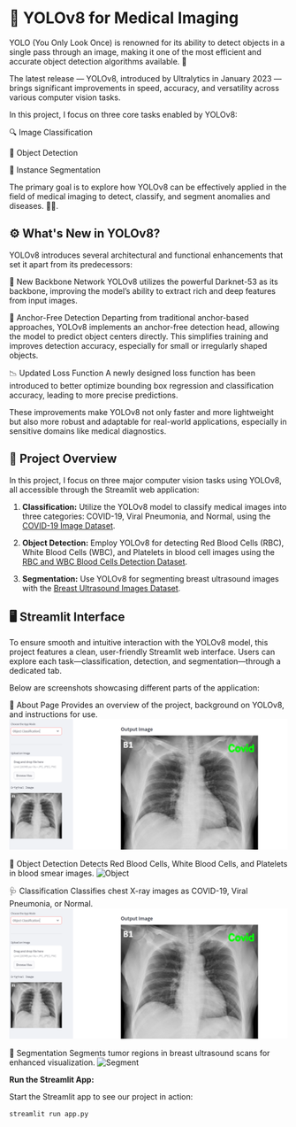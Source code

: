 
# 🧠 YOLOv8 for Medical Imaging
YOLO (You Only Look Once) is renowned for its ability to detect objects in a single pass through an image, making it one of the most efficient and accurate object detection algorithms available. 🎯

The latest release — YOLOv8, introduced by Ultralytics in January 2023 — brings significant improvements in speed, accuracy, and versatility across various computer vision tasks.

In this project, I focus on three core tasks enabled by YOLOv8:

🔍 Image Classification

🧭 Object Detection

🩻 Instance Segmentation

The primary goal is to explore how YOLOv8 can be effectively applied in the field of medical imaging to detect, classify, and segment anomalies and diseases. 🧪💊.


## ⚙️ What's New in YOLOv8?
YOLOv8 introduces several architectural and functional enhancements that set it apart from its predecessors:

🧠 New Backbone Network
YOLOv8 utilizes the powerful Darknet-53 as its backbone, improving the model’s ability to extract rich and deep features from input images.

🎯 Anchor-Free Detection
Departing from traditional anchor-based approaches, YOLOv8 implements an anchor-free detection head, allowing the model to predict object centers directly. This simplifies training and improves detection accuracy, especially for small or irregularly shaped objects.

📉 Updated Loss Function
A newly designed loss function has been introduced to better optimize bounding box regression and classification accuracy, leading to more precise predictions.

These improvements make YOLOv8 not only faster and more lightweight but also more robust and adaptable for real-world applications, especially in sensitive domains like medical diagnostics.

## 🔬 Project Overview
In this project, I focus on three major computer vision tasks using YOLOv8, all accessible through the Streamlit web application:

1. **Classification:** Utilize the YOLOv8 model to classify medical images into three categories: COVID-19, Viral Pneumonia, and Normal, using the [COVID-19 Image 
Dataset](https://www.kaggle.com/datasets/pranavraikokte/covid19-image-dataset).

2. **Object Detection:** Employ YOLOv8 for detecting Red Blood Cells (RBC), White Blood Cells (WBC), and Platelets in blood cell images using the [RBC and WBC Blood Cells Detection 
Dataset](https://universe.roboflow.com/tfg-2nmge/yolo-yejbs).

3. **Segmentation:** Use YOLOv8 for segmenting breast ultrasound images with the [Breast Ultrasound Images Dataset](https://www.kaggle.com/datasets/aryashah2k/breast-ultrasound-images-dataset).

## 🖥️ Streamlit Interface
To ensure smooth and intuitive interaction with the YOLOv8 model, this project features a clean, user-friendly Streamlit web interface. Users can explore each task—classification, detection, and segmentation—through a dedicated tab.

Below are screenshots showcasing different parts of the application:

📘 About Page
Provides an overview of the project, background on YOLOv8, and instructions for use.
![About](https://github.com/WardahHaya/MEDICAL-IMAGING/blob/main/classification_ss.png)

🧭 Object Detection
Detects Red Blood Cells, White Blood Cells, and Platelets in blood smear images.
![Object](https://github.com/sevdaimany/YOLOv8-Medical-Imaging/blob/master/detection/detection_screenshot.png)

🩺 Classification
Classifies chest X-ray images as COVID-19, Viral Pneumonia, or Normal.
![Classification](https://github.com/WardahHaya/MEDICAL-IMAGING/blob/main/classification_ss.png)


🩻 Segmentation
Segments tumor regions in breast ultrasound scans for enhanced visualization.
![Segment](https://github.com/sevdaimany/YOLOv8-Medical-Imaging/blob/master/segmentation/segmentation_screenshot.png)


**Run the Streamlit App:**

Start the Streamlit app to see our project in action:
```bash
streamlit run app.py
```



